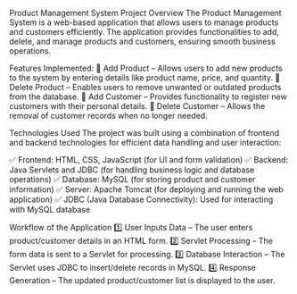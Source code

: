 Product Management System
Project Overview
The Product Management System is a web-based application that allows users to manage products and customers efficiently. The application provides functionalities to add, delete, and manage products and customers, ensuring smooth business operations.

Features Implemented:
🔹 Add Product – Allows users to add new products to the system by entering details like product name, price, and quantity.
🔹 Delete Product – Enables users to remove unwanted or outdated products from the database.
🔹 Add Customer – Provides functionality to register new customers with their personal details.
🔹 Delete Customer – Allows the removal of customer records when no longer needed.

Technologies Used
The project was built using a combination of frontend and backend technologies for efficient data handling and user interaction:

✅ Frontend: HTML, CSS, JavaScript (for UI and form validation)
✅ Backend: Java Servlets and JDBC (for handling business logic and database operations)
✅ Database: MySQL (for storing product and customer information)
✅ Server: Apache Tomcat (for deploying and running the web application)
✅ JDBC (Java Database Connectivity): Used for interacting with MySQL database

Workflow of the Application
1️⃣ User Inputs Data – The user enters product/customer details in an HTML form.
2️⃣ Servlet Processing – The form data is sent to a Servlet for processing.
3️⃣ Database Interaction – The Servlet uses JDBC to insert/delete records in MySQL.
4️⃣ Response Generation – The updated product/customer list is displayed to the user.


